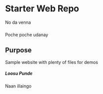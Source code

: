# Starter Web Repo

No da venna

###
Poche poche udanay
## Purpose

Sample website with plenty of files for demos

##### Loosu Punde
Naan illaingo